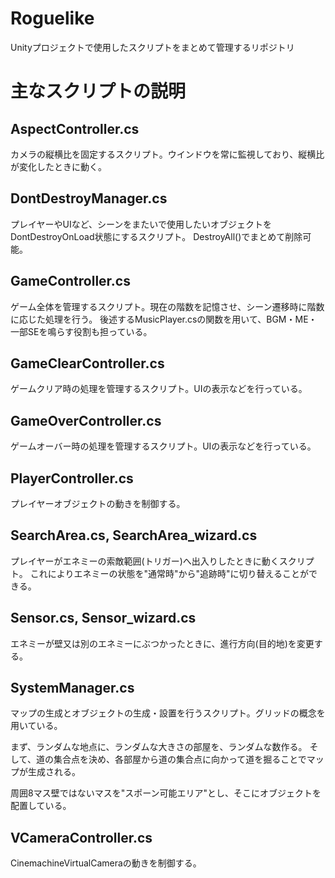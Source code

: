 # Roguelike
Unityプロジェクトで使用したスクリプトをまとめて管理するリポジトリ

# 主なスクリプトの説明

## AspectController.cs
カメラの縦横比を固定するスクリプト。ウインドウを常に監視しており、縦横比が変化したときに動く。

## DontDestroyManager.cs
プレイヤーやUIなど、シーンをまたいで使用したいオブジェクトをDontDestroyOnLoad状態にするスクリプト。
DestroyAll()でまとめて削除可能。

## GameController.cs
ゲーム全体を管理するスクリプト。現在の階数を記憶させ、シーン遷移時に階数に応じた処理を行う。
後述するMusicPlayer.csの関数を用いて、BGM・ME・一部SEを鳴らす役割も担っている。

## GameClearController.cs
ゲームクリア時の処理を管理するスクリプト。UIの表示などを行っている。

## GameOverController.cs
ゲームオーバー時の処理を管理するスクリプト。UIの表示などを行っている。

## PlayerController.cs
プレイヤーオブジェクトの動きを制御する。

## SearchArea.cs, SearchArea_wizard.cs
プレイヤーがエネミーの索敵範囲(トリガー)へ出入りしたときに動くスクリプト。
これによりエネミーの状態を"通常時"から"追跡時"に切り替えることができる。

## Sensor.cs,  Sensor_wizard.cs
エネミーが壁又は別のエネミーにぶつかったときに、進行方向(目的地)を変更する。

## SystemManager.cs
マップの生成とオブジェクトの生成・設置を行うスクリプト。グリッドの概念を用いている。

まず、ランダムな地点に、ランダムな大きさの部屋を、ランダムな数作る。
そして、道の集合点を決め、各部屋から道の集合点に向かって道を掘ることでマップが生成される。

周囲8マス壁ではないマスを"スポーン可能エリア"とし、そこにオブジェクトを配置している。

## VCameraController.cs
CinemachineVirtualCameraの動きを制御する。
